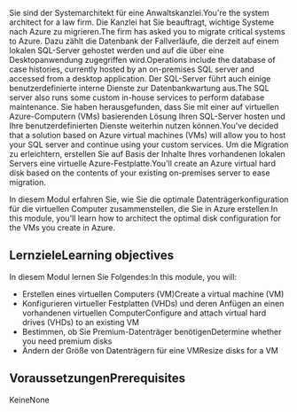<span data-ttu-id="91406-101">Sie sind der Systemarchitekt für eine Anwaltskanzlei.</span><span class="sxs-lookup"><span data-stu-id="91406-101">You're the system architect for a law firm.</span></span> <span data-ttu-id="91406-102">Die Kanzlei hat Sie beauftragt, wichtige Systeme nach Azure zu migrieren.</span><span class="sxs-lookup"><span data-stu-id="91406-102">The firm has asked you to migrate critical systems to Azure.</span></span> <span data-ttu-id="91406-103">Dazu zählt die Datenbank der Fallverläufe, die derzeit auf einem lokalen SQL-Server gehostet werden und auf die über eine Desktopanwendung zugegriffen wird.</span><span class="sxs-lookup"><span data-stu-id="91406-103">Operations include the database of case histories, currently hosted by an on-premises SQL server and accessed from a desktop application.</span></span> <span data-ttu-id="91406-104">Der SQL-Server führt auch einige benutzerdefinierte interne Dienste zur Datenbankwartung aus.</span><span class="sxs-lookup"><span data-stu-id="91406-104">The SQL server also runs some custom in-house services to perform database maintenance.</span></span> <span data-ttu-id="91406-105">Sie haben herausgefunden, dass Sie mit einer auf virtuellen Azure-Computern (VMs) basierenden Lösung Ihren SQL-Server hosten und Ihre benutzerdefinierten Dienste weiterhin nutzen können.</span><span class="sxs-lookup"><span data-stu-id="91406-105">You've decided that a solution based on Azure virtual machines (VMs) will allow you to host your SQL server and continue using your custom services.</span></span> <span data-ttu-id="91406-106">Um die Migration zu erleichtern, erstellen Sie auf Basis der Inhalte Ihres vorhandenen lokalen Servers eine virtuelle Azure-Festplatte.</span><span class="sxs-lookup"><span data-stu-id="91406-106">You'll create an Azure virtual hard disk based on the contents of your existing on-premises server to ease migration.</span></span>

<span data-ttu-id="91406-107">In diesem Modul erfahren Sie, wie Sie die optimale Datenträgerkonfiguration für die virtuellen Computer zusammenstellen, die Sie in Azure erstellen.</span><span class="sxs-lookup"><span data-stu-id="91406-107">In this module, you'll learn how to architect the optimal disk configuration for the VMs you create in Azure.</span></span>

## <a name="learning-objectives"></a><span data-ttu-id="91406-108">Lernziele</span><span class="sxs-lookup"><span data-stu-id="91406-108">Learning objectives</span></span>

<span data-ttu-id="91406-109">In diesem Modul lernen Sie Folgendes:</span><span class="sxs-lookup"><span data-stu-id="91406-109">In this module, you will:</span></span>

- <span data-ttu-id="91406-110">Erstellen eines virtuellen Computers (VM)</span><span class="sxs-lookup"><span data-stu-id="91406-110">Create a virtual machine (VM)</span></span>
- <span data-ttu-id="91406-111">Konfigurieren virtueller Festplatten (VHDs) und deren Anfügen an einen vorhandenen virtuellen Computer</span><span class="sxs-lookup"><span data-stu-id="91406-111">Configure and attach virtual hard drives (VHDs) to an existing VM</span></span>
- <span data-ttu-id="91406-112">Bestimmen, ob Sie Premium-Datenträger benötigen</span><span class="sxs-lookup"><span data-stu-id="91406-112">Determine whether you need premium disks</span></span>
- <span data-ttu-id="91406-113">Ändern der Größe von Datenträgern für eine VM</span><span class="sxs-lookup"><span data-stu-id="91406-113">Resize disks for a VM</span></span>

## <a name="prerequisites"></a><span data-ttu-id="91406-114">Voraussetzungen</span><span class="sxs-lookup"><span data-stu-id="91406-114">Prerequisites</span></span>  

<span data-ttu-id="91406-115">Keine</span><span class="sxs-lookup"><span data-stu-id="91406-115">None</span></span>